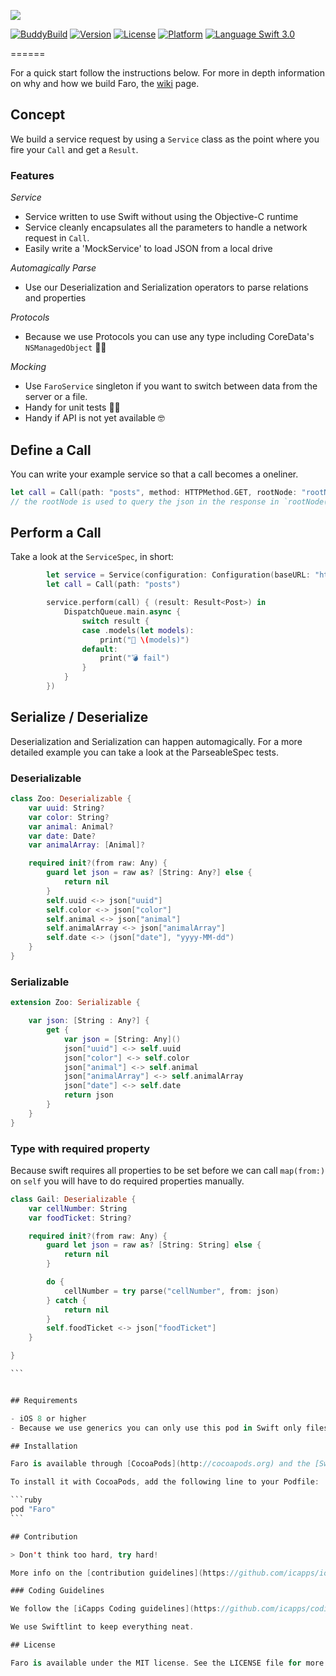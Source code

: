 ![](./Images/FaroShield.jpg)

[![BuddyBuild](https://dashboard.buddybuild.com/api/statusImage?appID=57ea1d04856a610100f8208a&branch=develop&build=latest)](https://dashboard.buddybuild.com/apps/57ea1d04856a610100f8208a/build/latest)
 [![Version](https://img.shields.io/cocoapods/v/Faro.svg?style=flat)](http://cocoapods.org/pods/Faro) [![License](https://img.shields.io/cocoapods/l/Faro.svg?style=flat)](http://cocoapods.org/pods/Faro) [![Platform](https://img.shields.io/cocoapods/p/Faro.svg?style=flat)](http://cocoapods.org/pods/Faro)
[![Language Swift 3.0](https://img.shields.io/badge/Language-Swift%203.0-orange.svg?style=flat)](https://swift.org)

======

For a quick start follow the instructions below. For more in depth information on why and how we build Faro, the [wiki](https://github.com/icapps/ios-faro/wiki) page.

## Concept
We build a service request by using a `Service` class as the point where you fire your `Call` and get a `Result`.

### Features

*Service*
* Service written to use Swift without using the Objective-C runtime
* Service cleanly encapsulates all the parameters to handle a network request in `Call`.
* Easily write a 'MockService' to load JSON from a local drive

*Automagically Parse*
* Use our Deserialization and Serialization operators to parse relations and properties

*Protocols*
* Because we use Protocols you can use any type including CoreData's `NSManagedObject` 💪🏼

*Mocking*
* Use `FaroService` singleton if you want to switch between data from the server or a file.
* Handy for unit tests 💪🏼
* Handy if API is not yet available 🤓

## Define a Call

You can write your example service so that a call becomes a oneliner.
```Swift
let call = Call(path: "posts", method: HTTPMethod.GET, rootNode: "rootNode")
// the rootNode is used to query the json in the response in `rootNode(from json:)`
```
## Perform a Call

Take a look at the `ServiceSpec`, in short:
```swift
        let service = Service(configuration: Configuration(baseURL: "http://jsonplaceholder.typicode.com")
        let call = Call(path: "posts")

        service.perform(call) { (result: Result<Post>) in
            DispatchQueue.main.async {
                switch result {
                case .models(let models):
                    print("🎉 \(models)")
                default:
                    print("💣 fail")
                }
            }
        })
```
## Serialize / Deserialize

Deserialization and Serialization can happen automagically. For a more detailed example you can take a look at the ParseableSpec tests.

### Deserializable

```swift
class Zoo: Deserializable {
    var uuid: String?
    var color: String?
    var animal: Animal?
    var date: Date?
    var animalArray: [Animal]?

    required init?(from raw: Any) {
        guard let json = raw as? [String: Any?] else {
            return nil
        }
        self.uuid <-> json["uuid"]
        self.color <-> json["color"]
        self.animal <-> json["animal"]
        self.animalArray <-> json["animalArray"]
        self.date <-> (json["date"], "yyyy-MM-dd")
    }
}

```
### Serializable

```swift
extension Zoo: Serializable {

    var json: [String : Any?] {
        get {
            var json = [String: Any]()
            json["uuid"] <-> self.uuid
            json["color"] <-> self.color
            json["animal"] <-> self.animal
            json["animalArray"] <-> self.animalArray
            json["date"] <-> self.date
            return json
        }
    }
}
```

### Type with required property

Because swift requires all properties to be set before we can call `map(from:)` on `self` you will have to do required properties manually.

````swift
class Gail: Deserializable {
    var cellNumber: String
    var foodTicket: String?

    required init?(from raw: Any) {
        guard let json = raw as? [String: String] else {
            return nil
        }

        do {
            cellNumber = try parse("cellNumber", from: json)
        } catch {
            return nil
        }
        self.foodTicket <-> json["foodTicket"]
    }

}

```


## Requirements

- iOS 8 or higher
- Because we use generics you can only use this pod in Swift only files. You can mix and Match with Objective-C but not with generic classes.  Types [More info](https://developer.apple.com/library/ios/documentation/Swift/Conceptual/BuildingCocoaApps/InteractingWithObjective-CAPIs.html#//apple_ref/doc/uid/TP40014216-CH4-ID53)

## Installation

Faro is available through [CocoaPods](http://cocoapods.org) and the [Swift Package Manager](https://swift.org/package-manager/).

To install it with CocoaPods, add the following line to your Podfile:

```ruby
pod "Faro"
```

## Contribution

> Don't think too hard, try hard!

More info on the [contribution guidelines](https://github.com/icapps/ios-faro/wiki/Contribution) wiki page.

### Coding Guidelines

We follow the [iCapps Coding guidelines](https://github.com/icapps/coding-guidelines/tree/master/iOS/Swift).

We use Swiftlint to keep everything neat.

## License

Faro is available under the MIT license. See the LICENSE file for more info.
